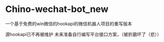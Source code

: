 # Chino-wechat-bot_new
一个基于免费的win微信的hookapi的微信机器人项目的重写版本


源hookapi已不再被维护
未来准备自行编写平台接口方案，（被折磨坏了（悲））
